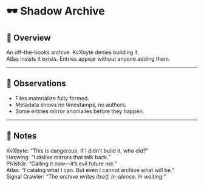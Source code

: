 # 🕶️ Shadow Archive

## 📌 Overview
An off-the-books archive. KvXbyte denies building it.  
Atlas insists it exists. Entries appear without anyone adding them.  

---

## 🧩 Observations
- Files materialize fully formed.  
- Metadata shows no timestamps, no authors.  
- Some entries mirror anomalies before they happen.  

---

## 📒 Notes
KvXbyte: “This is dangerous. If I didn’t build it, who did?”  
Hexwing: “I dislike mirrors that talk back.”  
Ph1sh3r: “Calling it now—it’s evil future me.”  
Atlas: “I catalog what I can. But even I cannot archive what will be.”  
Signal Crawler: *“The archive writes itself. In silence. In waiting.”*  
